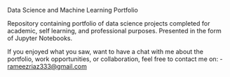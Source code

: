 Data Science and Machine Learning Portfolio

Repository containing portfolio of data science projects completed for academic, self learning, and professional purposes. Presented in the form of Jupyter Notebooks.


If you enjoyed what you saw, want to have a chat with me about the portfolio, work opportunities, or collaboration, feel free to contact me on: - rameezriaz333@gmail.com
